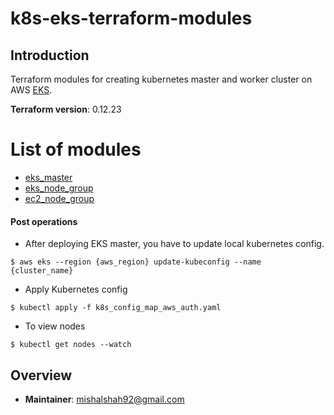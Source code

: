 # k8s-eks-terraform-modules

## Introduction

Terraform modules for creating kubernetes master and worker cluster on AWS [EKS](https://aws.amazon.com/eks/).

**Terraform version**: 0.12.23

# List of modules

- [eks_master](eks_master)
- [eks_node_group](eks_node_group)
- [ec2_node_group](ec2_node_group)

#### Post operations

- After deploying EKS master, you have to update local kubernetes config. 

```shell script
$ aws eks --region {aws_region} update-kubeconfig --name {cluster_name}
```

-  Apply Kubernetes config

```shell script
$ kubectl apply -f k8s_config_map_aws_auth.yaml
```

-  To view nodes

```shell script
$ kubectl get nodes --watch
```
    
## Overview

- **Maintainer**: mishalshah92@gmail.com